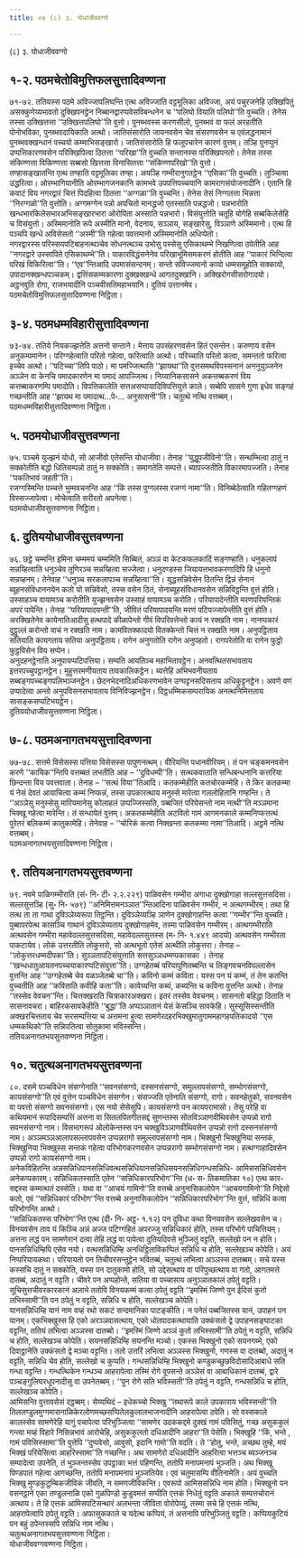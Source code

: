 ```yaml
---
title: ०७ (८) ३. योधाजीववग्गो

---
```

(८) ३. योधाजीववग्गो  


## १-२. पठमचेतोविमुत्तिफलसुत्तादिवण्णना

७१-७२. ततियस्स पठमे अविज्जापलिघन्ति एत्थ अविज्जाति वट्टमूलिका अविज्जा, अयं पचुरजनेहि उक्खिपितुं असक्कुणेय्यभावतो दुक्खिपनट्ठेन निब्बानद्वारप्पवेसविबन्धनेन च ‘‘पलिघो वियाति पलिघो’’ति वुच्चति। तेनेस तस्सा उक्खित्तत्ता ‘‘उक्खित्तपलिघो’’ति वुत्तो। पुनब्भवस्स करणसीलो, पुनब्भवं वा फलं अरहतीति पोनोभविका, पुनब्भवदायिकाति अत्थो। जातिसंसारोति जायनवसेन चेव संसरणवसेन च एवंलद्धनामानं पुनब्भवक्खन्धानं पच्चयो कम्माभिसङ्खारो। जातिसंसारोति हि फलूपचारेन कारणं वुत्तम्। तञ्हि पुनप्पुनं उप्पत्तिकारणवसेन परिक्खिपित्वा ठितत्ता ‘‘परिखा’’ति वुच्चति सन्तानस्स परिक्खिपनतो। तेनेस तस्स संकिण्णत्ता विकिण्णत्ता सब्बसो खित्तत्ता विनासितत्ता ‘‘संकिण्णपरिखो’’ति वुत्तो।  
तण्हासङ्खातन्ति एत्थ तण्हाति वट्टमूलिका तण्हा। अयञ्हि गम्भीरानुगतट्ठेन ‘‘एसिका’’ति वुच्चति। लुञ्चित्वा उद्धरित्वा। ओरम्भागियानीति ओरम्भागजनकानि कामभवे उपपत्तिपच्चयानि कामरागसंयोजनादीनि। एतानि हि कवाटं विय नगरद्वारं चित्तं पिदहित्वा ठितत्ता ‘‘अग्गळा’’ति वुच्चन्ति। तेनेस तेसं निग्गतत्ता भिन्नत्ता ‘‘निरग्गळो’’ति वुत्तोति। अग्गमग्गेन पन्नो अपचितो मानद्धजो एतस्साति पन्नद्धजो। पन्नभारोति खन्धभारकिलेसभारअभिसङ्खारभारा ओरोपिता अस्साति पन्नभारो। विसंयुत्तोति चतूहि योगेहि सब्बकिलेसेहि च विसंयुत्तो। अस्मिमानोति रूपे अस्मीति मानो, वेदनाय, सञ्ञाय, सङ्खारेसु, विञ्ञाणे अस्मिमानो। एत्थ हि पञ्चपि खन्धे अविसेसतो ‘‘अस्मी’’ति गहेत्वा पवत्तमानो अस्मिमानोति अधिप्पेतो।  
नगरद्वारस्स परिस्सयपटिबाहनत्थञ्चेव सोधनत्थञ्च उभोसु पस्सेसु एसिकाथम्भे निखणित्वा ठपेतीति आह ‘‘नगरद्वारे उस्सापिते एसिकाथम्भे’’ति। पाकारविद्धंसनेनेव परिखाभूमिसमकरणं होतीति आह ‘‘पाकारं भिन्दित्वा परिखं विकिरित्वा’’ति। ‘‘एव’’न्तिआदि उपमासंसन्दनम्। सन्तो संविज्जमानो कायो धम्मसमूहोति सक्कायो, उपादानक्खन्धपञ्चकम्। द्वत्तिंसकम्मकारणा दुक्खक्खन्धे आगतदुक्खानि। अक्खिरोगसीसरोगादयो। अट्ठनवुति रोगा, राजभयादीनि पञ्चवीसतिमहाभयानि। दुतियं उत्तानमेव।  
पठमचेतोविमुत्तिफलसुत्तादिवण्णना निट्ठिता।  


## ३-४. पठमधम्मविहारीसुत्तादिवण्णना

७३-७४. ततिये नियकज्झत्तेति अत्तनो सन्ताने। मेत्ताय उपसंहरणवसेन हितं एसन्तेन। करुणाय वसेन अनुकम्पमानेन। परिग्गहेत्वाति परितो गहेत्वा, फरित्वाति अत्थो। परिच्चाति परितो कत्वा, समन्ततो फरित्वा इच्चेव अत्थो। ‘‘पटिच्चा’’तिपि पाठो। मा पमज्जित्थाति ‘‘झायथा’’ति वुत्तसमथविपस्सनानं अननुयुञ्जनेन अञ्ञेन वा केनचि पमादकारणेन मा पमादं आपज्जित्थ। निय्यानिकसासने अकत्तब्बकरणं विय कत्तब्बाकरणम्पि पमादोति। विपत्तिकालेति सत्तअसप्पायादिविपत्तियुत्ते काले। सब्बेपि सासने गुणा इधेव सङ्गहं गच्छन्तीति आह ‘‘झायथ मा पमादत्थ…पे॰… अनुसासनी’’ति। चतुत्थे नत्थि वत्तब्बम्।  
पठमधम्मविहारीसुत्तादिवण्णना निट्ठिता।  


## ५. पठमयोधाजीवसुत्तवण्णना

७५. पञ्चमे युज्झनं योधो, सो आजीवो एतेसन्ति योधाजीवा। तेनाह ‘‘युद्धूपजीविनो’’ति। सन्थम्भित्वा ठातुं न सक्कोतीति बद्धो धितिसम्पन्नो ठातुं न सक्कोति। समागतेति सम्पत्ते। ब्यापज्जतीति विकारमापज्जति। तेनाह ‘‘पकतिभावं जहती’’ति।  
रजग्गस्मिन्ति पच्चत्ते भुम्मवचनन्ति आह ‘‘किं तस्स पुग्गलस्स रजग्गं नामा’’ति। विनिब्बेठेत्वाति गहितग्गहणं विस्सज्जापेत्वा। मोचेत्वाति सरीरतो अपनेत्वा।  
पठमयोधाजीवसुत्तवण्णना निट्ठिता।  


## ६. दुतिययोधाजीवसुत्तवण्णना

७६. छट्ठे चम्मन्ति इमिना चम्ममयं चम्ममिति सिब्बितं, अञ्ञं वा केटकफलकादिं सङ्गण्हाति। धनुकलापं सन्नय्हित्वाति धनुञ्चेव तूणिरञ्च सन्नय्हित्वा सज्जेत्वा। धनुदण्डस्स जियायत्तभावकरणादिपि हि धनुनो सन्नय्हनम्। तेनेवाह ‘‘धनुञ्च सरकलापञ्च सन्नय्हित्वा’’ति। युद्धसन्निवेसेन ठितन्ति द्विन्नं सेनानं ब्यूहनसंविधाननयेन कतो यो सन्निवेसो, तस्स वसेन ठितं, सेनाब्यूहसंविधानवसेन सन्निविट्ठन्ति वुत्तं होति। उस्साहञ्च वायामञ्च करोतीति युज्झनवसेन उस्साहं वायामञ्च करोति। परियापादेन्तीति मरणपरियन्तिकं अपरं पापेन्ति। तेनाह ‘‘परियापादयन्ती’’ति, जीवितं परियापादयन्ति मरणं पटिपज्जापेन्तीति वुत्तं होति।  
अरक्खितेनेव कायेनातिआदीसु हत्थपादे कीळापेन्तो गीवं विपरिवत्तेन्तो कायं न रक्खति नाम। नानप्पकारं दुट्ठुल्लं करोन्तो वाचं न रक्खति नाम। कामवितक्कादयो वितक्केन्तो चित्तं न रक्खति नाम। अनुपट्ठिताय सतियाति कायगताय सतिया अनुपट्ठिताय। रागेन अनुगतोति रागेन अनुपहतो। रागपरेतोति वा रागेन फुट्ठो फुट्ठविसेन विय सप्पेन।  
अनुदहनट्ठेनाति अनुपायप्पटिपत्तिया। सम्पति आयतिञ्च महाभितापट्ठेन। अनवत्थितसभावताय इत्तरपच्चुपट्ठानट्ठेन। मुहुत्तरमणीयताय तावकालिकट्ठेन। ब्यत्तेहि अभिभवनीयताय सब्बङ्गपच्चङ्गपलिभञ्जनट्ठेन। छेदनभेदनादिअधिकरणभावेन उग्घट्टनसदिसताय अधिकुट्टनट्ठेन। अवणे वणं उप्पादेत्वा अन्तो अनुपविसनसभावताय विनिविज्झनट्ठेन। दिट्ठधम्मिकसम्परायिक अनत्थनिमित्तताय सासङ्कसप्पटिभयट्ठेन।  
दुतिययोधाजीवसुत्तवण्णना निट्ठिता।  


## ७-८. पठमअनागतभयसुत्तादिवण्णना

७७-७८. सत्तमे विसेसस्स पत्तिया विसेसस्स पापुणनत्थम्। वीरियन्ति पधानवीरियम्। तं पन चङ्कमनवसेन करणे ‘‘कायिक’’न्तिपि वत्तब्बतं लभतीति आह – ‘‘दुविधम्पी’’ति। सत्थकवाताति सन्धिबन्धनानि कत्तरिया छिन्दन्ता विय पवत्तवाता। तेनाह – ‘‘सत्थं विया’’तिआदि। कतकम्मेहीति कतचोरकम्मेहि। ते किर कतकम्मा यं नेसं देवतं आयाचित्वा कम्मं निप्फन्नं, तस्स उपकारत्थाय मनुस्से मारेत्वा गललोहितानि गण्हन्ति। ते ‘‘अञ्ञेसु मनुस्सेसु मारियमानेसु कोलाहलं उप्पज्जिस्सति, पब्बजितं परियेसन्तो नाम नत्थी’’ति मञ्ञमाना भिक्खू गहेत्वा मारेन्ति। तं सन्धायेतं वुत्तम्। अकतकम्मेहीति अटवितो गामं आगमनकाले कम्मनिप्फत्तत्थं पुरेतरं बलिकम्मं कातुकामेहि। तेनेवाह – ‘‘चोरिकं कत्वा निक्खन्ता कतकम्मा नामा’’तिआदि। अट्ठमे नत्थि वत्तब्बम्।  
पठमअनागतभयसुत्तादिवण्णना निट्ठिता।  


## ९. ततियअनागतभयसुत्तवण्णना

७९. नवमे पाळिगम्भीराति (सं॰ नि॰ टी॰ २.२.२२९) पाळिवसेन गम्भीरा अगाधा दुक्खोगाहा सल्लसुत्तसदिसा। सल्लसुत्तञ्हि (सु॰ नि॰ ५७९) ‘‘अनिमित्तमनञ्ञात’’न्तिआदिना पाळिवसेन गम्भीरं, न अत्थगम्भीरम्। तथा हि तत्थ ता ता गाथा दुविञ्ञेय्यरूपा तिट्ठन्ति। दुविञ्ञेय्यञ्हि ञाणेन दुक्खोगाहन्ति कत्वा ‘‘गम्भीर’’न्ति वुच्चति। पुब्बापरंपेत्थ कासञ्चि गाथानं दुविञ्ञेय्यताय दुक्खोगाहमेव, तस्मा पाळिवसेन गम्भीरम्। अत्थगम्भीराति अत्थवसेन गम्भीरा महावेदल्लसुत्तसदिसा, महावेदल्लसुत्तस्स (म॰ नि॰ १.४४९ आदयो) अत्थवसेन गम्भीरता पाकटायेव। लोकं उत्तरतीति लोकुत्तरो, सो अत्थभूतो एतेसं अत्थीति लोकुत्तरा। तेनाह – ‘‘लोकुत्तरधम्मदीपका’’ति। सुञ्ञतापटिसंयुत्ताति सत्तसुञ्ञधम्मप्पकासका । तेनाह ‘‘खन्धधातुआयतनपच्चयाकारप्पटिसंयुत्ता’’ति। उग्गहेतब्बं परियापुणितब्बन्ति च लिङ्गवचनविपल्लासेन वुत्तन्ति आह ‘‘उग्गहेतब्बे चेव वळञ्जेतब्बे चा’’ति। कविनो कम्मं कविता। यस्स पन यं कम्मं, तं तेन कतन्ति वुच्चतीति आह ‘‘कविताति कवीहि कता’’ति। कावेय्यन्ति कब्यं, कब्यन्ति च कविना वुत्तन्ति अत्थो। तेनाह ‘‘तस्सेव वेवचन’’न्ति। चित्तक्खराति चित्राकारअक्खरा। इतरं तस्सेव वेवचनम्। सासनतो बहिद्धा ठिताति न सासनावचरा। बाहिरकसावकेहीति ‘‘बुद्धा’’ति अप्पञ्ञातानं येसं केसञ्चि सावकेहि। सुस्सूसिस्सन्तीति अक्खरचित्तताय चेव सरसम्पत्तिया च अत्तमना हुत्वा सामणेरदहरभिक्खुमातुगाममहागहपतिकादयो ‘‘एस धम्मकथिको’’ति सन्निपतित्वा सोतुकामा भविस्सन्ति।  
ततियअनागतभयसुत्तवण्णना निट्ठिता।  


## १०. चतुत्थअनागतभयसुत्तवण्णना

८०. दसमे पञ्चविधेन संसग्गेनाति ‘‘सवनसंसग्गो, दस्सनसंसग्गो, समुल्लापसंसग्गो, सम्भोगसंसग्गो, कायसंसग्गो’’ति एवं वुत्तेन पञ्चविधेन संसग्गेन। संसज्जति एतेनाति संसग्गो, रागो। सवनहेतुको, सवनवसेन वा पवत्तो संसग्गो सवनसंसग्गो। एस नयो सेसेसुपि। कायसंसग्गो पन कायपरामासो। तेसु परेहि वा कथियमानं रूपादिसम्पत्तिं अत्तना वा सितलपितगीतसद्दं सुणन्तस्स सोतविञ्ञाणवीथिवसेन उप्पन्नो रागो सवनसंसग्गो नाम। विसभागरूपं ओलोकेन्तस्स पन चक्खुविञ्ञाणवीथिवसेन उप्पन्नो रागो दस्सनसंसग्गो नाम। अञ्ञमञ्ञआलापसल्लापवसेन उप्पन्नरागो समुल्लापसंसग्गो नाम। भिक्खुनो भिक्खुनिया सन्तकं, भिक्खुनिया भिक्खुस्स सन्तकं गहेत्वा परिभोगकरणवसेन उप्पन्नरागो सम्भोगसंसग्गो नाम। हत्थग्गाहादिवसेन उप्पन्नो रागो कायसंसग्गो नाम।  
अनेकविहितन्ति अन्नसन्निधिपानसन्निधिवत्थसन्निधियानसन्निधिसयनसन्निधिगन्धसन्निधि- आमिससन्निधिवसेन अनेकप्पकारम्। सन्निधिकतस्साति एतेन ‘‘सन्निधिकारपरिभोग’’न्ति (ध॰ स॰ तिकमातिका १०) एत्थ कार-सद्दस्स कम्मत्थतं दस्सेति। यथा वा ‘‘आचयं गामिनो’’ति वत्तब्बे अनुनासिकलोपेन ‘‘आचयगामिनो’’ति निद्देसो कतो, एवं ‘‘सन्निधिकारं परिभोग’’न्ति वत्तब्बे अनुनासिकलोपेन ‘‘सन्निधिकारपरिभोग’’न्ति वुत्तं, सन्निधिं कत्वा परिभोगन्ति अत्थो।  
‘‘सन्निधिकतस्स परिभोग’’न्ति एत्थ (दी॰ नि॰ अट्ठ॰ १.१२) पन दुविधा कथा विनयवसेन सल्लेखवसेन च। विनयवसेन ताव यं किञ्चि अन्नं अज्ज पटिग्गहितं अपरज्जु सन्निधिकारं होति, तस्स परिभोगे पाचित्तियम्। अत्तना लद्धं पन सामणेरानं दत्वा तेहि लद्धं वा पापेत्वा दुतियदिवसे भुञ्जितुं वट्टति, सल्लेखो पन न होति। पानसन्निधिम्हिपि एसेव नयो। वत्थसन्निधिम्हि अनधिट्ठिताविकप्पितं सन्निधि च होति, सल्लेखञ्च कोपेति। अयं निप्परियायकथा। परियायतो पन तिचीवरसन्तुट्ठेन भवितब्बं, चतुत्थं लभित्वा अञ्ञस्स दातब्बम्। सचे यस्स कस्सचि दातुं न सक्कोति, यस्स पन दातुकामो होति, सो उद्देसत्थाय वा परिपुच्छत्थाय वा गतो, आगतमत्ते दातब्बं, अदातुं न वट्टति। चीवरे पन अप्पहोन्ते, सतिया वा पच्चासाय अनुञ्ञातकालं ठपेतुं वट्टति। सूचिसुत्तचीवरकारकानं अलाभे ततोपि विनयकम्मं कत्वा ठपेतुं वट्टति ‘‘इमस्मिं जिण्णे पुन ईदिसं कुतो लभिस्सामी’’ति पन ठपेतुं न वट्टति, सन्निधि च होति, सल्लेखञ्च कोपेति।  
यानसन्निधिम्हि यानं नाम वय्हं रथो सकटं सन्दमानिका पाटङ्कीति। न पनेतं पब्बजितस्स यानं, उपाहनं पन यानम्। एकभिक्खुस्स हि एको अरञ्ञवासत्थाय, एको धोतपादकत्थायाति उक्कंसतो द्वे उपाहनसङ्घाटका वट्टन्ति, ततियं लभित्वा अञ्ञस्स दातब्बो। ‘‘इमस्मिं जिण्णे अञ्ञं कुतो लभिस्सामी’’ति ठपेतुं न वट्टति, सन्निधि च होति, सल्लेखञ्च कोपेति। सयनसन्निधिम्हि सयनन्ति मञ्चो। एकस्स भिक्खुनो एको सयनगब्भे, एको दिवाट्ठानेति उक्कंसतो द्वे मञ्चा वट्टन्ति। ततो उत्तरिं लभित्वा अञ्ञस्स भिक्खुनो, गणस्स वा दातब्बो, अदातुं न वट्टति, सन्निधि चेव होति, सल्लेखो च कुप्पति। गन्धसन्निधिम्हि भिक्खुनो कण्डुकच्छुछविदोसादिआबाधे सति गन्धा वट्टन्ति। गन्धत्थिकेन गन्धञ्च आहरापेत्वा तस्मिं रोगे वूपसन्ते अञ्ञेसं वा आबाधिकानं दातब्बं, द्वारे पञ्चङ्गुलिघरधूपनादीसु वा उपनेतब्बम्। ‘‘पुन रोगे सति भविस्सती’’ति ठपेतुं न वट्टति, गन्धसन्निधि च होति, सल्लेखञ्च कोपेति।  
आमिसन्ति वुत्तावसेसं दट्ठब्बम्। सेय्यथिदं – इधेकच्चो भिक्खु ‘‘तथारूपे काले उपकाराय भविस्सन्ती’’ति तिलतण्डुलमुग्गमासनाळिकेरलोणमच्छसप्पितेलकुलालभाजनादीनि आहरापेत्वा ठपेति। सो वस्सकाले कालस्सेव सामणेरेहि यागुं पचापेत्वा परिभुञ्जित्वा ‘‘सामणेर उदककद्दमे दुक्खं गामं पविसितुं, गच्छ असुककुलं गन्त्वा मय्हं विहारे निसिन्नभावं आरोचेहि, असुककुलतो दधिआदीनि आहरा’’ति पेसेति। भिक्खूहि ‘‘किं, भन्ते , गामं पविसिस्सामा’’ति वुत्तेपि ‘‘दुप्पवेसो, आवुसो, इदानि गामो’’ति वदति। ते ‘‘होतु, भन्ते, अच्छथ तुम्हे, मयं भिक्खं परियेसित्वा आहरिस्सामा’’ति गच्छन्ति। अथ सामणेरो दधिआदीनि आहरित्वा भत्तञ्च ब्यञ्जनञ्च सम्पादेत्वा उपनेति, तं भुञ्जन्तस्सेव उपट्ठाका भत्तं पहिणन्ति, ततोपि मनापमनापं भुञ्जति। अथ भिक्खू पिण्डपातं गहेत्वा आगच्छन्ति, ततोपि मनापमनापं भुञ्जतियेव। एवं चतुमासम्पि वीतिनामेति। अयं वुच्चति भिक्खु मुण्डकुटुम्बिकजीविकं जीवति, न समणजीविकन्ति। एवरूपो आमिससन्निधि नाम होति। भिक्खुनो पन वसनट्ठाने एका तण्डुलनाळि एको गुळपिण्डो कुडुवमत्तं सप्पीति एत्तकं निधेतुं वट्टति अकाले सम्पत्तचोरानं अत्थाय। ते हि एत्तकं आमिसपटिसन्थारं अलभन्ता जीविता वोरोपेय्युं, तस्मा सचे हि एत्तकं नत्थि, आहरापेत्वापि ठपेतुं वट्टति। अफासुककाले च यदेत्थ कप्पियं, तं अत्तनापि परिभुञ्जितुं वट्टति। कप्पियकुटियं पन बहुं ठपेन्तस्सपि सन्निधि नाम नत्थि।  
चतुत्थअनागतभयसुत्तवण्णना निट्ठिता।  
योधाजीववग्गवण्णना निट्ठिता।  